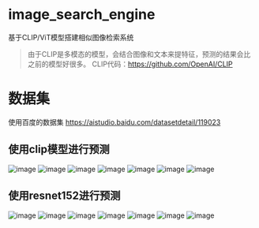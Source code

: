# image_search_engine
基于CLIP/ViT模型搭建相似图像检索系统
> 由于CLIP是多模态的模型，会结合图像和文本来提特征，预测的结果会比之前的模型好很多。
> CLIP代码：https://github.com/OpenAI/CLIP

# 数据集
使用百度的数据集
https://aistudio.baidu.com/datasetdetail/119023

## 使用clip模型进行预测
![image](https://github.com/srg000/image_search_engine/assets/73764670/3a131257-1523-489d-835b-c80019e54f41)
![image](https://github.com/srg000/image_search_engine/assets/73764670/1fb00c1c-0c0f-4355-a16a-733dbadeaf6b)
![image](https://github.com/srg000/image_search_engine/assets/73764670/34d39ecf-a727-400d-be31-b8c504ca0407)
![image](https://github.com/srg000/image_search_engine/assets/73764670/8a2701a7-bc37-45eb-8d12-fbb9b1d04d49)
![image](https://github.com/srg000/image_search_engine/assets/73764670/5d13fd57-0b29-40b9-bd59-5cad4f6dfd9c)
![image](https://github.com/srg000/image_search_engine/assets/73764670/6639612d-a104-4e44-8e7d-25f70a7848ab)
![image](https://github.com/srg000/image_search_engine/assets/73764670/bc91abb7-828f-4508-b31a-919af66960c3)

## 使用resnet152进行预测
![image](https://github.com/srg000/image_search_engine/assets/73764670/26f38ad4-1cca-4a20-a60d-4e9ad6059697)
![image](https://github.com/srg000/image_search_engine/assets/73764670/f69edebd-5e8c-4aaa-840e-8c0ca296facf)
![image](https://github.com/srg000/image_search_engine/assets/73764670/22667bd0-de8f-4dbf-aa29-b41ece5a1562)
![image](https://github.com/srg000/image_search_engine/assets/73764670/232e1040-dedc-4624-8d0a-1e897971e3de)
![image](https://github.com/srg000/image_search_engine/assets/73764670/30ab098c-35f9-4b97-b82e-84352bb5eb45)
![image](https://github.com/srg000/image_search_engine/assets/73764670/e5b34a6a-be55-45e4-93da-8a7cebc2192d)
![image](https://github.com/srg000/image_search_engine/assets/73764670/24cecf91-87cd-438f-b5fc-251004340eb4)
